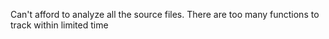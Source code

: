 Can't afford to analyze all the source files. There are too many functions to track within limited time
